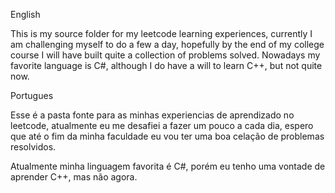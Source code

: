 English

This is my source folder for my leetcode learning experiences, currently I am challenging myself to do a few a day, hopefully by the end of my college course I will have built quite a collection of problems solved.
Nowadays my favorite language is C#, although I do have a will to learn C++, but not quite now.

Portugues


Esse é a pasta fonte para as minhas experiencias de aprendizado no leetcode, atualmente eu me desafiei a fazer um pouco a cada dia, espero que até o fim da minha faculdade eu vou ter uma boa celação de problemas resolvidos.

Atualmente minha linguagem favorita é C#, porém eu tenho uma vontade de aprender C++, mas não agora.
